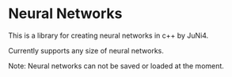 # Neural Networks
This is a library for creating neural networks in c++ by JuNi4.

Currently supports any size of neural networks.

Note: Neural networks can not be saved or loaded at the moment.
